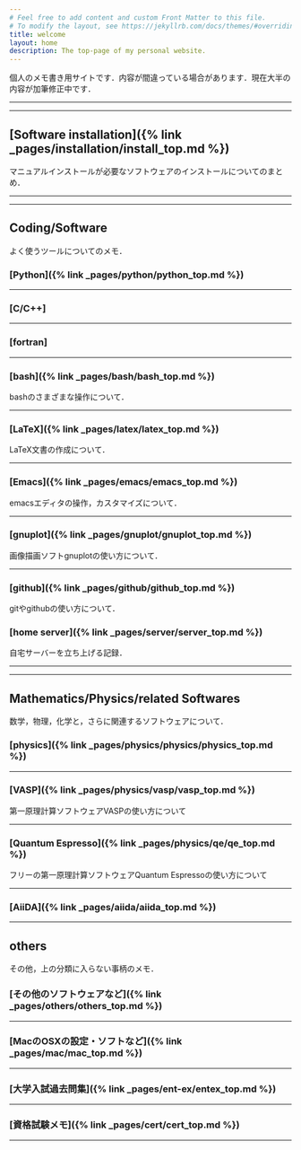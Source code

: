 ```yaml
---
# Feel free to add content and custom Front Matter to this file.
# To modify the layout, see https://jekyllrb.com/docs/themes/#overriding-theme-defaults
title: welcome
layout: home
description: The top-page of my personal website.
---
```


<!--
For more details see [Basic writing and formatting syntax](https://docs.github.com/en/github/writing-on-github/getting-started-with-writing-and-formatting-on-github/basic-writing-and-formatting-syntax).
-->

個人のメモ書き用サイトです．内容が間違っている場合があります．現在大半の内容が加筆修正中です．

---
---
## [Software installation]({% link _pages/installation/install_top.md %})

マニュアルインストールが必要なソフトウェアのインストールについてのまとめ．

---
---
## Coding/Software

よく使うツールについてのメモ．

### [Python]({% link  _pages/python/python_top.md %})

---
### [C/C++]

---
### [fortran]

---
### [bash]({% link  _pages/bash/bash_top.md %})

bashのさまざまな操作について．

---
### [LaTeX]({% link  _pages/latex/latex_top.md %})

LaTeX文書の作成について．

---
### [Emacs]({% link  _pages/emacs/emacs_top.md %})

emacsエディタの操作，カスタマイズについて．

---
### [gnuplot]({% link  _pages/gnuplot/gnuplot_top.md %})

画像描画ソフトgnuplotの使い方について．

---
### [github]({% link  _pages/github/github_top.md %})

gitやgithubの使い方について．

### [home server]({% link  _pages/server/server_top.md %})

自宅サーバーを立ち上げる記録．

---
---
## Mathematics/Physics/related Softwares

数学，物理，化学と，さらに関連するソフトウェアについて．

### [physics]({% link  _pages/physics/physics/physics_top.md %})

---
### [VASP]({% link  _pages/physics/vasp/vasp_top.md %})

第一原理計算ソフトウェアVASPの使い方について

---
### [Quantum Espresso]({% link  _pages/physics/qe/qe_top.md %})

フリーの第一原理計算ソフトウェアQuantum Espressoの使い方について

---
### [AiiDA]({% link  _pages/aiida/aiida_top.md %})

---
## others

その他，上の分類に入らない事柄のメモ．

### [その他のソフトウェアなど]({% link  _pages/others/others_top.md %})

---
### [MacのOSXの設定・ソフトなど]({% link  _pages/mac/mac_top.md %})

---
### [大学入試過去問集]({% link _pages/ent-ex/entex_top.md %})

---

### [資格試験メモ]({% link _pages/cert/cert_top.md %})
---

